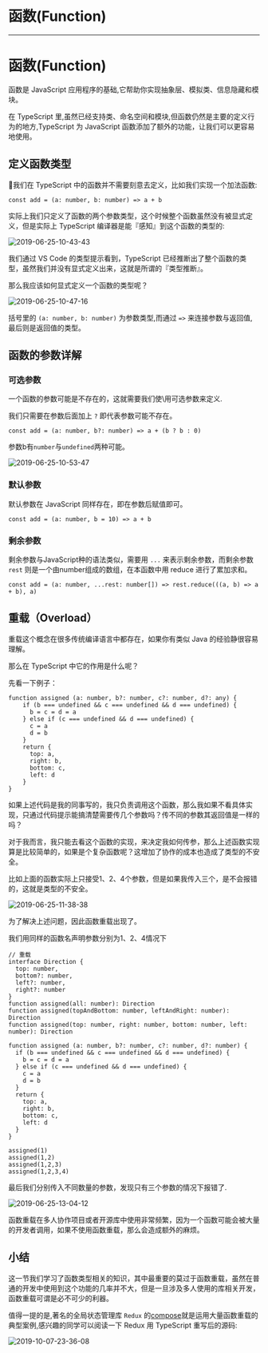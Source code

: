 
# 函数(Function)
---

# 函数\(Function\)

函数是 JavaScript 应用程序的基础,它帮助你实现抽象层、模拟类、信息隐藏和模块。

在 TypeScript 里,虽然已经支持类、命名空间和模块,但函数仍然是主要的定义行为的地方,TypeScript 为 JavaScript 函数添加了额外的功能，让我们可以更容易地使用。

## 定义函数类型

我们在 TypeScript 中的函数并不需要刻意去定义，比如我们实现一个加法函数:

```
const add = (a: number, b: number) => a + b
```

实际上我们只定义了函数的两个参数类型，这个时候整个函数虽然没有被显式定义，但是实际上 TypeScript 编译器是能『感知』到这个函数的类型的:

![2019-06-25-10-43-43](https://p1-jj.byteimg.com/tos-cn-i-t2oaga2asx/gold-user-assets/2019/10/11/16dbb1194a11bb4c~tplv-t2oaga2asx-image.image)

我们通过 VS Code 的类型提示看到，TypeScript 已经推断出了整个函数的类型，虽然我们并没有显式定义出来，这就是所谓的『类型推断』。

那么我应该如何显式定义一个函数的类型呢？

![2019-06-25-10-47-16](https://p1-jj.byteimg.com/tos-cn-i-t2oaga2asx/gold-user-assets/2019/10/11/16dbb1194a4d9eff~tplv-t2oaga2asx-image.image)

括号里的 `(a: number, b: number)` 为参数类型,而通过 `=>` 来连接参数与返回值, 最后则是返回值的类型。

## 函数的参数详解

### 可选参数

一个函数的参数可能是不存在的，这就需要我们使\\用可选参数来定义.

我们只需要在参数后面加上 `?` 即代表参数可能不存在。

```
const add = (a: number, b?: number) => a + (b ? b : 0)
```

参数b有`number`与`undefined`两种可能。

![2019-06-25-10-53-47](https://p1-jj.byteimg.com/tos-cn-i-t2oaga2asx/gold-user-assets/2019/10/11/16dbb1194a559f31~tplv-t2oaga2asx-image.image)

### 默认参数

默认参数在 JavaScript 同样存在，即在参数后赋值即可。

```
const add = (a: number, b = 10) => a + b
```

### 剩余参数

剩余参数与JavaScript种的语法类似，需要用 `...` 来表示剩余参数，而剩余参数 `rest` 则是一个由number组成的数组，在本函数中用 reduce 进行了累加求和。

```
const add = (a: number, ...rest: number[]) => rest.reduce(((a, b) => a + b), a)
```

## 重载（Overload）

重载这个概念在很多传统编译语言中都存在，如果你有类似 Java 的经验静很容易理解。

那么在 TypeScript 中它的作用是什么呢？

先看一下例子：

```
function assigned (a: number, b?: number, c?: number, d?: any) {
    if (b === undefined && c === undefined && d === undefined) {
      b = c = d = a
    } else if (c === undefined && d === undefined) {
      c = a
      d = b
    }
    return {
      top: a,
      right: b,
      bottom: c,
      left: d
    }
}
```

如果上述代码是我的同事写的，我只负责调用这个函数，那么我如果不看具体实现，只通过代码提示能搞清楚需要传几个参数吗？传不同的参数其返回值是一样的吗？

对于我而言，我只能去看这个函数的实现，来决定我如何传参，那么上述函数实现算是比较简单的，如果是个复杂函数呢？这增加了协作的成本也造成了类型的不安全。

比如上面的函数实际上只接受1、2、4个参数，但是如果我传入三个，是不会报错的，这就是类型的不安全。

![2019-06-25-11-38-38](https://p1-jj.byteimg.com/tos-cn-i-t2oaga2asx/gold-user-assets/2019/10/11/16dbb1194a6633b1~tplv-t2oaga2asx-image.image)

为了解决上述问题，因此函数重载出现了。

我们用同样的函数名声明参数分别为1、2、4情况下

```
// 重载
interface Direction {
  top: number,
  bottom?: number,
  left?: number,
  right?: number
}
function assigned(all: number): Direction
function assigned(topAndBottom: number, leftAndRight: number): Direction
function assigned(top: number, right: number, bottom: number, left: number): Direction

function assigned (a: number, b?: number, c?: number, d?: number) {
  if (b === undefined && c === undefined && d === undefined) {
    b = c = d = a
  } else if (c === undefined && d === undefined) {
    c = a
    d = b
  }
  return {
    top: a,
    right: b,
    bottom: c,
    left: d
  }
}

assigned(1)
assigned(1,2)
assigned(1,2,3)
assigned(1,2,3,4)
```

最后我们分别传入不同数量的参数，发现只有三个参数的情况下报错了.

![2019-06-25-13-04-12](https://p1-jj.byteimg.com/tos-cn-i-t2oaga2asx/gold-user-assets/2019/10/11/16dbb1194a792df6~tplv-t2oaga2asx-image.image)

函数重载在多人协作项目或者开源库中使用非常频繁，因为一个函数可能会被大量的开发者调用，如果不使用函数重载，那么会造成额外的麻烦。

## 小结

这一节我们学习了函数类型相关的知识，其中最重要的莫过于函数重载，虽然在普通的开发中使用到这个功能的几率并不大，但是一旦涉及多人使用的库相关开发，函数重载可谓是必不可少的利器。

值得一提的是,著名的全局状态管理库 `Redux` 的[compose](https://github.com/reduxjs/redux/blob/26f216e066a2a679d3cae4fb1a5c4e5d15e9fac6/src/compose.ts#L16)就是运用大量函数重载的典型案例,感兴趣的同学可以阅读一下 Redux 用 TypeScript 重写后的源码:

![2019-10-07-23-36-08](https://p1-jj.byteimg.com/tos-cn-i-t2oaga2asx/gold-user-assets/2019/10/11/16dbb1194a7ec2fd~tplv-t2oaga2asx-image.image)
    